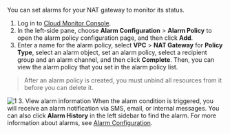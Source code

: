 You can set alarms for your NAT gateway to monitor its status.
1. Log in to [Cloud Monitor Console](https://console.cloud.tencent.com/monitor/overview).
2. In the left-side pane, choose **Alarm Configuration** > **Alarm Policy** to open the alarm policy configuration page, and then click **Add**.
2. Enter a name for the alarm policy, select **VPC** > **NAT Gateway** for **Policy Type**, select an alarm object, set an alarm policy, select a recipient group and an alarm channel, and then click **Complete**. Then, you can view the alarm policy that you set in the alarm policy list.
>After an alarm policy is created, you must unbind all resources from it before you can delete it.
>
 ![1](https://main.qcloudimg.com/raw/4adfb60a91722bf4bf9b8c42310fe6ab.png)
3. View alarm information
When the alarm condition is triggered, you will receive an alarm notification via SMS, email, or internal messages. You can also click **Alarm History** in the left sidebar to find the alarm. For more information about alarms, see [Alarm Configuration](https://cloud.tencent.com/doc/product/248/1073).
